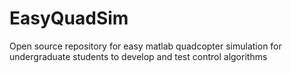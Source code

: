 # EasyQuadSim
Open source repository for easy matlab quadcopter simulation for undergraduate students to develop and test control algorithms

